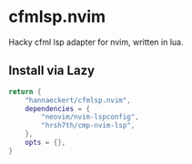 # cfmlsp.nvim
Hacky cfml lsp adapter for nvim, written in lua.

## Install via Lazy

```lua
return {
    "hannaeckert/cfmlsp.nvim",
    dependencies = {
        "neovim/nvim-lspconfig",
        "hrsh7th/cmp-nvim-lsp",
    },
    opts = {},
}
```


